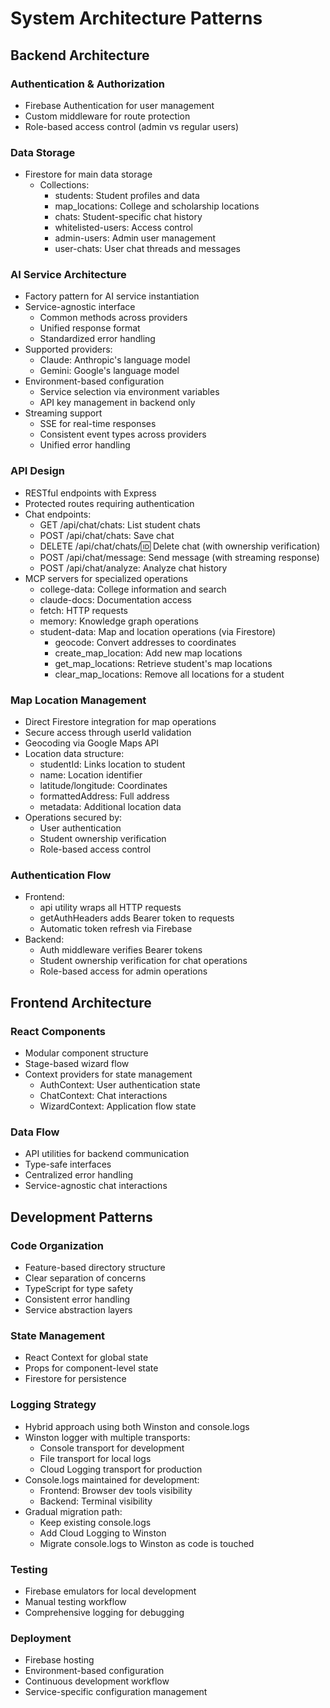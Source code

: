 # System Architecture Patterns

## Backend Architecture

### Authentication & Authorization
- Firebase Authentication for user management
- Custom middleware for route protection
- Role-based access control (admin vs regular users)

### Data Storage
- Firestore for main data storage
  - Collections:
    - students: Student profiles and data
    - map_locations: College and scholarship locations
    - chats: Student-specific chat history
    - whitelisted-users: Access control
    - admin-users: Admin user management
    - user-chats: User chat threads and messages

### AI Service Architecture
- Factory pattern for AI service instantiation
- Service-agnostic interface
  - Common methods across providers
  - Unified response format
  - Standardized error handling
- Supported providers:
  - Claude: Anthropic's language model
  - Gemini: Google's language model
- Environment-based configuration
  - Service selection via environment variables
  - API key management in backend only
- Streaming support
  - SSE for real-time responses
  - Consistent event types across providers
  - Unified error handling

### API Design
- RESTful endpoints with Express
- Protected routes requiring authentication
- Chat endpoints:
  - GET /api/chat/chats: List student chats
  - POST /api/chat/chats: Save chat
  - DELETE /api/chat/chats/:id: Delete chat (with ownership verification)
  - POST /api/chat/message: Send message (with streaming response)
  - POST /api/chat/analyze: Analyze chat history
- MCP servers for specialized operations
  - college-data: College information and search
  - claude-docs: Documentation access
  - fetch: HTTP requests
  - memory: Knowledge graph operations
  - student-data: Map and location operations (via Firestore)
    - geocode: Convert addresses to coordinates
    - create_map_location: Add new map locations
    - get_map_locations: Retrieve student's map locations
    - clear_map_locations: Remove all locations for a student

### Map Location Management
- Direct Firestore integration for map operations
- Secure access through userId validation
- Geocoding via Google Maps API
- Location data structure:
  - studentId: Links location to student
  - name: Location identifier
  - latitude/longitude: Coordinates
  - formattedAddress: Full address
  - metadata: Additional location data
- Operations secured by:
  - User authentication
  - Student ownership verification
  - Role-based access control

### Authentication Flow
- Frontend:
  - api utility wraps all HTTP requests
  - getAuthHeaders adds Bearer token to requests
  - Automatic token refresh via Firebase
- Backend:
  - Auth middleware verifies Bearer tokens
  - Student ownership verification for chat operations
  - Role-based access for admin operations

## Frontend Architecture

### React Components
- Modular component structure
- Stage-based wizard flow
- Context providers for state management
  - AuthContext: User authentication state
  - ChatContext: Chat interactions
  - WizardContext: Application flow state

### Data Flow
- API utilities for backend communication
- Type-safe interfaces
- Centralized error handling
- Service-agnostic chat interactions

## Development Patterns

### Code Organization
- Feature-based directory structure
- Clear separation of concerns
- TypeScript for type safety
- Consistent error handling
- Service abstraction layers

### State Management
- React Context for global state
- Props for component-level state
- Firestore for persistence

### Logging Strategy
- Hybrid approach using both Winston and console.logs
- Winston logger with multiple transports:
  - Console transport for development
  - File transport for local logs
  - Cloud Logging transport for production
- Console.logs maintained for development:
  - Frontend: Browser dev tools visibility
  - Backend: Terminal visibility
- Gradual migration path:
  - Keep existing console.logs
  - Add Cloud Logging to Winston
  - Migrate console.logs to Winston as code is touched

### Testing
- Firebase emulators for local development
- Manual testing workflow
- Comprehensive logging for debugging

### Deployment
- Firebase hosting
- Environment-based configuration
- Continuous development workflow
- Service-specific configuration management

